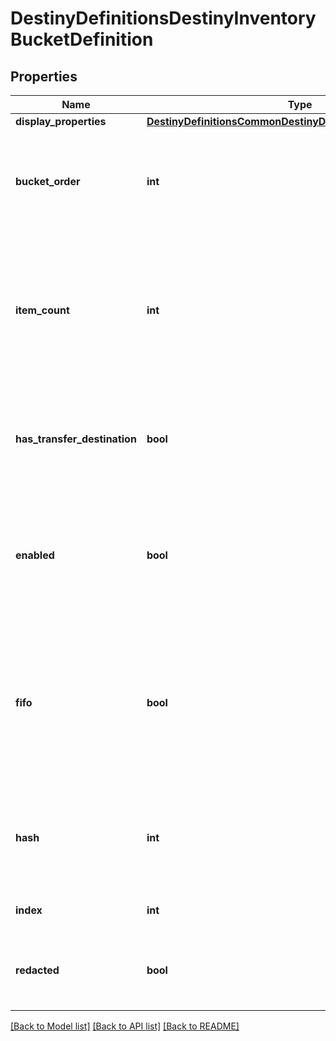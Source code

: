 # DestinyDefinitionsDestinyInventoryBucketDefinition

## Properties
Name | Type | Description | Notes
------------ | ------------- | ------------- | -------------
**display_properties** | [**DestinyDefinitionsCommonDestinyDisplayPropertiesDefinition**](DestinyDefinitionsCommonDestinyDisplayPropertiesDefinition.md) |  | [optional] 
**bucket_order** | **int** | Use this property to provide a quick-and-dirty recommended ordering for buckets in the UI.  Most UIs will likely want to forsake this for something more custom and manual. | [optional] 
**item_count** | **int** | The maximum # of item \&quot;slots\&quot; in a bucket.  A slot is a given combination of item + quantity.    For instance, a Weapon will always take up a single slot, and always have a quantity of 1.  But a material could take up only a single slot with hundreds of quantity. | [optional] 
**has_transfer_destination** | **bool** | If TRUE, there is at least one Vendor that can transfer items to/from this bucket.  See the DestinyVendorDefinition&#39;s  acceptedItems property for more information on how transferring works. | [optional] 
**enabled** | **bool** | If True, this bucket is enabled.  Disabled buckets may include buckets that were included for test purposes, or  that were going to be used but then were abandoned but never removed from content *cough*. | [optional] 
**fifo** | **bool** | if a FIFO bucket fills up, it will delete the oldest item from said bucket when a new item tries to be added  to it.  If this is FALSE, the bucket will not allow new items to be placed in it until room is made by the user  manually deleting items from it.  You can see an example of this with the Postmaster&#39;s bucket. | [optional] 
**hash** | **int** | The unique identifier for this entity.  Guaranteed to be unique for the type of entity, but not globally.    When entities refer to each other in Destiny content, it is this hash that they are referring to. | [optional] 
**index** | **int** | The index of the entity as it was found in the investment tables. | [optional] 
**redacted** | **bool** | If this is true, then there is an entity with this identifier/type combination, but BNet is  not yet allowed to show it.  Sorry! | [optional] 

[[Back to Model list]](../README.md#documentation-for-models) [[Back to API list]](../README.md#documentation-for-api-endpoints) [[Back to README]](../README.md)


